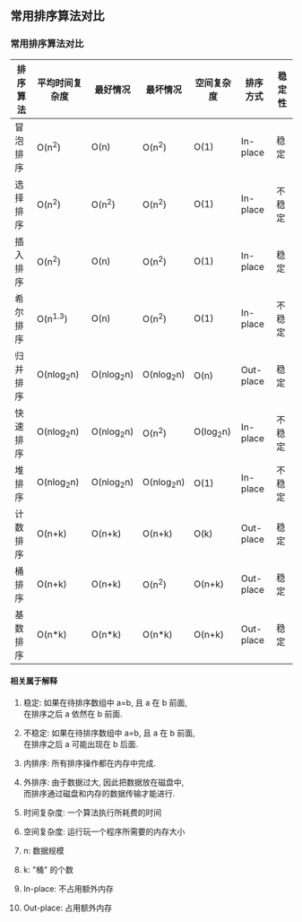 ## 常用排序算法对比

### 常用排序算法对比

|排序算法|平均时间复杂度|最好情况|最坏情况|空间复杂度|排序方式|稳定性|
|--|--|--|--|--|--|--|
|冒泡排序|O(n<sup>2</sup>)|O(n)|O(n<sup>2</sup>)|O(1)|In-place|稳定|
|选择排序|O(n<sup>2</sup>)|O(n<sup>2</sup>)|O(n<sup>2</sup>)|O(1)|In-place|不稳定|
|插入排序|O(n<sup>2</sup>)|O(n)|O(n<sup>2</sup>)|O(1)|In-place|稳定|
|希尔排序|O(n<sup>1.3</sup>)|O(n)|O(n<sup>2</sup>)|O(1)|In-place|不稳定|
|归并排序|O(nlog<sub>2</sub>n)|O(nlog<sub>2</sub>n)|O(nlog<sub>2</sub>n)|O(n)|Out-place|稳定|
|快速排序|O(nlog<sub>2</sub>n)|O(nlog<sub>2</sub>n)|O(n<sup>2</sup>)|O(log<sub>2</sub>n)|In-place|不稳定|
|堆排序|O(nlog<sub>2</sub>n)|O(nlog<sub>2</sub>n)|O(nlog<sub>2</sub>n)|O(1)|In-place|不稳定|
|计数排序|O(n+k)|O(n+k)|O(n+k)|O(k)|Out-place|稳定|
|桶排序|O(n+k)|O(n+k)|O(n<sup>2</sup>)|O(n+k)|Out-place|稳定|
|基数排序|O(n*k)|O(n*k)|O(n*k)|O(n+k)|Out-place|稳定|

#### 相关属于解释
1. 稳定: 如果在待排序数组中 a=b, 且 a 在 b 前面,  
   在排序之后 a 依然在 b 前面.

2. 不稳定: 如果在待排序数组中 a=b, 且 a 在 b 前面,  
   在排序之后 a 可能出现在 b 后面.

3. 内排序: 所有排序操作都在内存中完成.

4. 外排序: 由于数据过大, 因此把数据放在磁盘中,  
   而排序通过磁盘和内存的数据传输才能进行.

5. 时间复杂度: 一个算法执行所耗费的时间

6. 空间复杂度: 运行玩一个程序所需要的内存大小

7. n: 数据规模

8. k: "桶" 的个数

9. In-place: 不占用额外内存

10. Out-place: 占用额外内存